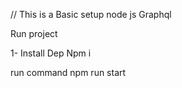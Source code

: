 // This is a Basic setup node js Graphql 


Run project 

1- Install Dep
Npm i

run command 
npm run start 
